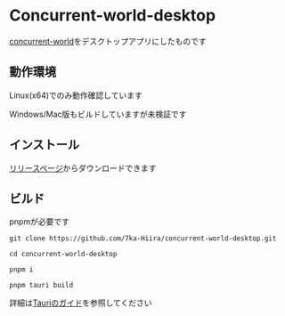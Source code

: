 # Concurrent-world-desktop
[concurrent-world](https://github.com/totegamma/concurrent-world)をデスクトップアプリにしたものです

## 動作環境
Linux(x64)でのみ動作確認しています

Windows/Mac版もビルドしていますが未検証です

## インストール
[リリースページ](https://github.com/7ka-Hiira/concurrent-world-desktop/releases)からダウンロードできます

## ビルド
pnpmが必要です
```
git clone https://github.com/7ka-Hiira/concurrent-world-desktop.git

cd concurrent-world-desktop

pnpm i

pnpm tauri build
```
詳細は[Tauriのガイド](https://tauri.app/v1/guides/building/)を参照してください